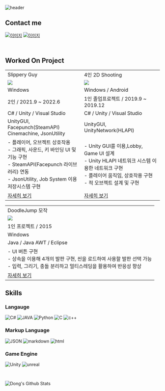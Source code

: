 
![header](https://capsule-render.vercel.app/api?type=slice&text=Hello&rotate=8&animation=fadeIn&fontAlign=70&fontAlignY=30&theme=radical&desc=Dong's%20Profile&descAlign=70)


## Contact me
[![이미지](https://img.shields.io/badge/shehdrbs123-03C75A?style=&logo=Naver&logoColor=black)](https://www.instagram.com/shehdrbs123/)
[![이미지](https://img.shields.io/badge/shehdrbs123-E4405F?style=&logo=instagram&logoColor=white)](https://www.instagram.com/shehdrbs123/)

<br>

## Worked On Project
<table width="100%">
<tr >
    <td>Slippery Guy</td> 
    <td>4인 2D Shooting</td> 
</tr>
<tr >
    <td> <image src="Image/SlipperyMan.gif"/> </td>
    <td> <image src="Image/NetworkShooting.gif"/></td>
</tr>
<tr >
    <td>Windows</td> 
    <td>Windows / Android</td> 
</tr>
<tr >
    <td> 2인 / 2021.9 ~ 2022.6 </td>
    <td> 1인 졸업프로젝트 / 2019.9 ~ 2019.12</td>
</tr>
<tr >
    <td>C# / Unity / Visual Studio</td>
    <td>C# / Unity / Visual Studio</td>
</tr>
<tr >
    <td>
        UnityGUI, Facepunch(SteamAPI) <br>
        Cinemachine, JsonUtility
    </td>
    <td>
        UnityGUI, UnityNetwork(HLAPI)
    </td>
</tr>
<tr>
    <td>
        - 플레이어, 오브젝트 상호작용 <br>
        - 그래픽, 사운드, 키 바인딩 UI 및 기능 구현 <br>
        - SteamAPI(Facepunch 라이브러리) 연동 <br>
        - JsonUtility, Job System 이용 저장시스템 구현 <br>
    </td>
    <td>
        - Unity GUI를 이용,Lobby, Game UI 설계 <br>
        - Unity HLAPI 네트워크 시스템 이용한 네트워크 구현 <br>
        - 플레이어 움직임, 상호작용 구현 <br>
        - 적 오브젝트 설계 및 구현 <br>
    </td>
</tr>
<tr>
    <td>
        <a href="https://github.com/shehdrbs123/Dongs-Portfolio/tree/main/UnityProject/Slippery%20Man">자세히 보기</a>
    </td>
    <td>
        <a href="https://github.com/shehdrbs123/Dongs-Portfolio/tree/main/UnityProject/NetworkShooting">자세히 보기</a>
    </td>
</tr>
</table>

<table width="50%">
<tr >
    <td>DoodleJump 모작</td> 
</tr>
<tr>
    <td><image src="Image/Jumping.gif"/></td>
</tr>
<tr >
    <td>1인 프로젝트 / 2015</td>
</tr>
<tr >
    <td>Windows</td> 
</tr>
<tr >
    <td>Java / Java AWT / Eclipse</td>
</tr>
<tr>
    <td>
        - UI 버튼 구현 <br>
        - 상속을 이용해 4개의 발판 구현, 씬을 로드하여 사용할 발판 선택 가능 <br>
        - 입력, 그리기, 충돌 분리하고 멀티스레딩을 활용하여 반응성 향상 <br>
    </td>
</tr>
<tr>
    <td>
        <a href="https://github.com/shehdrbs123/Dongs-Portfolio/tree/main/JavaProject/Jumping%20Higher">자세히 보기</a>
    </td>
</tr>
</table>

## Skills
### Langauge
 ![C&#35;](https://img.shields.io/badge/C%23-512BD4?style=flat-square&logo=csharp&logoColor=#512BD4)   ![JAVA](https://img.shields.io/badge/JAVA-3776AB?style=flat-square&logo=java&logoColor=black) ![Python](https://img.shields.io/badge/Python3-3776AB?style=flat-square&logo=Python&logoColor=black) ![C](https://img.shields.io/badge/C-3776AB?style=flat-square&logo=c&logoColor=black) ![c++](https://img.shields.io/badge/C++-00599C?style=flat-square&logo=cplusplus&logoColor=black)

### Markup Language
![JSON](https://img.shields.io/badge/JSON-000000?style=flat-square&logo=json&logoColor=white)
![markdown](https://img.shields.io/badge/Markdown-3776AB?style=flat-square&logo=markdown&logoColor=black)
![html](https://img.shields.io/badge/HTML-3776AB?style=flat-square&logo=html&logoColor=black)

### Game Engine
![Unity](https://img.shields.io/badge/Unity-gray?style=flat-square&logo=Unity&logoColor=black) ![unreal](https://img.shields.io/badge/Unreal-0E1128?style=flat-square&logo=unrealengine&logoColor=white)

<br>

![Dong's Github Stats](https://github-readme-stats.vercel.app/api?username=shehdrbs123&show_icons=true&theme=radical)


 
<!--
**shehdrbs123/shehdrbs123** is a ✨ _special_ ✨ repository because its `README.md` (this file) appears on your GitHub profile.

Here are some ideas to get you started:

- 🔭 I’m currently working on ...
- 🌱 I’m currently learning ...
- 👯 I’m looking to collaborate on ...
- 🤔 I’m looking for help with ...
- 💬 Ask me about ...
- 📫 How to reach me: ...
- 😄 Pronouns: ...
- ⚡ Fun fact: ...
-->
